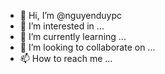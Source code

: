 - 👋 Hi, I’m @nguyenduypc
- 👀 I’m interested in ...
- 🌱 I’m currently learning ...
- 💞️ I’m looking to collaborate on ...
- 📫 How to reach me ...

<!---
nguyenduypc/nguyenduypc is a ✨ special ✨ repository because its `README.md` (this file) appears on your GitHub profile.
You can click the Preview link to take a look at your changes.
--->

